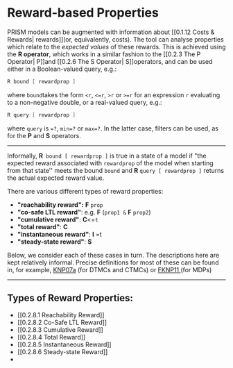 # Reward-based Properties

PRISM models can be augmented with information about [[0.1.12 Costs & Rewards| rewards]](or, equivalently, costs). The tool can analyse properties which relate to the *expected values* of these rewards. This is achieved using the **R operator**, which works in a similar fashion to the [[0.2.3 The P Operator| P]]and [[0.2.6 The S Operator| S]]operators, and can be used either in a Boolean-valued query, e.g.:

```c
R bound [ rewardprop ]
```

where `bound`takes the form `<r`, `<=r`, `>r` or `>=r` for an expression `r` evaluating to a non-negative double, or a real-valued query, e.g.:

```c
R query [ rewardprop ]
```

where `query` is `=?`, `min=?` or `max=?`. In the latter case, filters can be used, as for the **P** and **S** operators.

---
Informally, **R**` bound [ rewardprop ]` is true in a state of a model if "the expected reward associated with `rewardprop` of the model when starting from that state'' meets the bound `bound` and **R** `query [ rewardprop ]` returns the actual expected reward value.

There are various different types of reward properties:

- **"reachability reward":** **F** `prop`
- **"co-safe LTL reward"**: e.g. **F** (`prop1 &` **F** `prop2`)
- **"cumulative reward"**: **C**<=`t`
- **"total reward"**: **C**
- **"instantaneous reward"**: **I** =t
- **"steady-state reward"**: **S**

Below, we consider each of these cases in turn. The descriptions here are kept relatively informal. Precise definitions for most of these can be found in, for example, [KNP07a](https://www.prismmodelchecker.org/manual/Main/References#KNP07a) (for DTMCs and CTMCs) or [FKNP11 ](https://prismmodelchecker.org/manual/Main/References#FKNP11)(for MDPs)


---

## Types of Reward Properties:

- [[0.2.8.1 Reachability Reward]]
- [[0.2.8.2 Co-Safe LTL Reward]]
- [[0.2.8.3 Cumulative Reward]]
- [[0.2.8.4 Total Reward]]
- [[0.2.8.5 Instantaneous Reward]]
- [[0.2.8.6 Steady-state Reward]]
- 